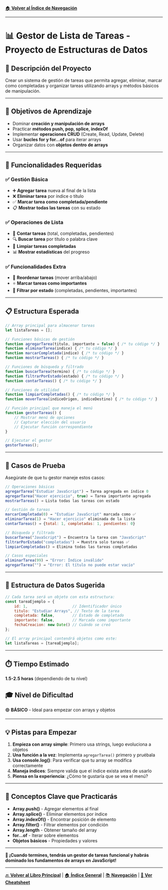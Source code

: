 [🏠 **Volver al Índice de Navegación**](../../../NAVEGACION-DOCUMENTOS.md)

---

# 📊 Gestor de Lista de Tareas - Proyecto de Estructuras de Datos

## 📝 **Descripción del Proyecto**
Crear un sistema de gestión de tareas que permita agregar, eliminar, marcar como completadas y organizar tareas utilizando arrays y métodos básicos de manipulación.

---

## 🎯 **Objetivos de Aprendizaje**
- Dominar **creación y manipulación de arrays**
- Practicar **métodos push, pop, splice, indexOf**
- Implementar **operaciones CRUD** (Create, Read, Update, Delete)
- Usar **bucles for y for...of** para iterar arrays
- Organizar datos con **objetos dentro de arrays**

---

## 🔧 **Funcionalidades Requeridas**

### ✅ **Gestión Básica**
- ➕ **Agregar tarea** nueva al final de la lista
- ❌ **Eliminar tarea** por índice o título
- ✅ **Marcar tarea como completada/pendiente**
- 📋 **Mostrar todas las tareas** con su estado

### ✅ **Operaciones de Lista**
- 🔢 **Contar tareas** (total, completadas, pendientes)
- 🔍 **Buscar tarea** por título o palabra clave
- 🧹 **Limpiar tareas completadas**
- 📊 **Mostrar estadísticas** del progreso

### ✅ **Funcionalidades Extra**
- 🔄 **Reordenar tareas** (mover arriba/abajo)
- ⭐ **Marcar tareas como importantes**
- 📅 **Filtrar por estado** (completadas, pendientes, importantes)

---

## 📋 **Estructura Esperada**

```javascript
// Array principal para almacenar tareas
let listaTareas = [];

// Funciones básicas de gestión
function agregarTarea(titulo, importante = false) { /* tu código */ }
function eliminarTarea(indice) { /* tu código */ }
function marcarCompletada(indice) { /* tu código */ }
function mostrarTareas() { /* tu código */ }

// Funciones de búsqueda y filtrado
function buscarTarea(termino) { /* tu código */ }
function filtrarPorEstado(estado) { /* tu código */ }
function contarTareas() { /* tu código */ }

// Funciones de utilidad
function limpiarCompletadas() { /* tu código */ }
function moverTarea(indiceOrigen, indiceDestino) { /* tu código */ }

// Función principal que maneja el menú
function gestorTareas() {
    // Mostrar menú de opciones
    // Capturar elección del usuario
    // Ejecutar función correspondiente
}

// Ejecutar el gestor
gestorTareas();
```

---

## 🧪 **Casos de Prueba**

Asegúrate de que tu gestor maneje estos casos:

```javascript
// Operaciones básicas
agregarTarea("Estudiar JavaScript") → Tarea agregada en índice 0
agregarTarea("Hacer ejercicio", true) → Tarea importante agregada
mostrarTareas() → Lista todas las tareas con estado

// Gestión de tareas
marcarCompletada(0) → "Estudiar JavaScript" marcada como ✅
eliminarTarea(1) → "Hacer ejercicio" eliminada de la lista
contarTareas() → {total: 1, completadas: 1, pendientes: 0}

// Búsqueda y filtrado
buscarTarea("JavaScript") → Encuentra la tarea con "JavaScript"
filtrarPorEstado("completadas") → Muestra solo tareas ✅
limpiarCompletadas() → Elimina todas las tareas completadas

// Casos especiales
eliminarTarea(99) → "Error: Índice inválido"
agregarTarea("") → "Error: El título no puede estar vacío"
```

---

## 💾 **Estructura de Datos Sugerida**

```javascript
// Cada tarea será un objeto con esta estructura:
const tareaEjemplo = {
    id: 1,                    // Identificador único
    titulo: "Estudiar Arrays", // Texto de la tarea
    completada: false,        // Estado de completado
    importante: false,        // Marcada como importante
    fechaCreacion: new Date() // Cuándo se creó
};

// El array principal contendrá objetos como este:
let listaTareas = [tareaEjemplo];
```

---

## ⏱️ **Tiempo Estimado**
**1.5-2.5 horas** (dependiendo de tu nivel)

## 🎓 **Nivel de Dificultad**
🟢 **BÁSICO** - Ideal para empezar con arrays y objetos

---

## 💡 **Pistas para Empezar**

1. **Empieza con array simple**: Primero usa strings, luego evoluciona a objetos
2. **Una función a la vez**: Implementa `agregarTarea()` primero y pruébala
3. **Usa console.log()**: Para verificar que tu array se modifica correctamente
4. **Maneja índices**: Siempre valida que el índice exista antes de usarlo
5. **Piensa en la experiencia**: ¿Cómo te gustaría que se vea el menú?

---

## 🎯 **Conceptos Clave que Practicarás**

- **Array.push()** - Agregar elementos al final
- **Array.splice()** - Eliminar elementos por índice
- **Array.indexOf()** - Encontrar posición de elemento
- **Array.filter()** - Filtrar elementos por condición
- **Array.length** - Obtener tamaño del array
- **for...of** - Iterar sobre elementos
- **Objetos básicos** - Propiedades y valores

---

**🚀 ¡Cuando termines, tendrás un gestor de tareas funcional y habrás dominado los fundamentos de arrays en JavaScript!**

---

[🔙 **Volver al Libro Principal**](../ESTRUCTURAS-DATOS-LIBRO.md) | [🏠 **Índice General**](../../../README.md) | [📚 **Navegación**](../../../NAVEGACION-DOCUMENTOS.md) | [📝 **Ver Cheatsheet**](../CHEATSHEET-VISUAL.md)
